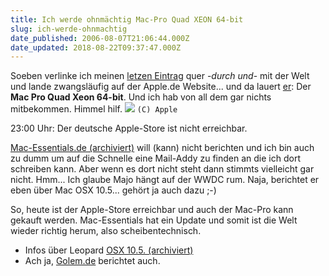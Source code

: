 ```yaml
---
title: Ich werde ohnmächtig Mac-Pro Quad XEON 64-bit
slug: ich-werde-ohnmachtig
date_published: 2006-08-07T21:06:44.000Z
date_updated: 2018-08-22T09:37:47.000Z
---
```


Soeben verlinke ich meinen [letzen Eintrag](http://thafaker.de/?p=1212) quer -*durch und*- mit der Welt und lande zwangsläufig auf der Apple.de Website... und da lauert [er](http://www.apple.com/de/macpro/): Der **Mac Pro Quad Xeon 64-bit**. Und ich hab von all dem gar nichts mitbekommen. Himmel hilf.
[![](//thafaker.de/wp-content/uploadsmac-pro.png)](http://www.apple.com/de/macpro/)
`(C) Apple`

23:00 Uhr: Der deutsche Apple-Store ist nicht erreichbar.

[  Mac-Essentials.de (archiviert)](http://web.archive.org/web/20050804001324/http://www.mac-essentials.de:80/) will (kann) nicht berichten und ich bin auch zu dumm um auf die Schnelle eine Mail-Addy zu finden an die ich dort schreiben kann. Aber wenn es dort nicht steht dann stimmts vielleicht gar nicht. Hmm... Ich glaube Majo hängt auf der WWDC rum. Naja, berichtet er eben über Mac OSX 10.5... gehört ja auch dazu ;-)

So, heute ist der Apple-Store erreichbar und auch der Mac-Pro kann gekauft werden. Mac-Essentials hat ein Update und somit ist die Welt wieder richtig herum, also scheibentechnisch.
- Infos über Leopard [OSX 10.5. (archiviert)](http://web.archive.org/web/20060821012931/http://www.apple.com:80/de/macosx/leopard/spaces.html)
- Ach ja, [Golem.de](http://www.golem.de/0608/47011.html) berichtet auch.

